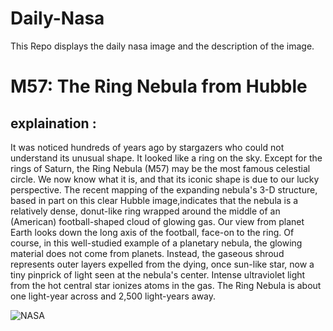 # Daily-Nasa

This Repo displays the daily nasa image and the description of the image.

<!--NASA-->
# M57: The Ring Nebula from Hubble
## explaination :

It was noticed hundreds of years ago by stargazers who could not understand its unusual shape.  It looked like a ring on the sky. Except for the rings of Saturn, the Ring Nebula (M57) may be the most famous celestial circle. We now know what it is, and that its iconic shape is due to our lucky perspective. The recent mapping of the expanding nebula's 3-D structure, based in part on this clear Hubble image,indicates that the nebula is a relatively dense, donut-like ring wrapped around the middle of an (American) football-shaped cloud of glowing gas. Our view from planet Earth looks down the long axis of the football, face-on to the ring. Of course, in this well-studied example of a planetary nebula, the glowing material does not come from planets. Instead, the gaseous shroud represents outer layers expelled from the dying, once sun-like star, now a tiny pinprick of light seen at the nebula's center. Intense ultraviolet light from the hot central star ionizes atoms in the gas. The Ring Nebula is about one light-year across and 2,500 light-years away.

![NASA](https://apod.nasa.gov/apod/image/2304/Ring_HubbleSchmidt_960.jpg)
<!--/NASA-->